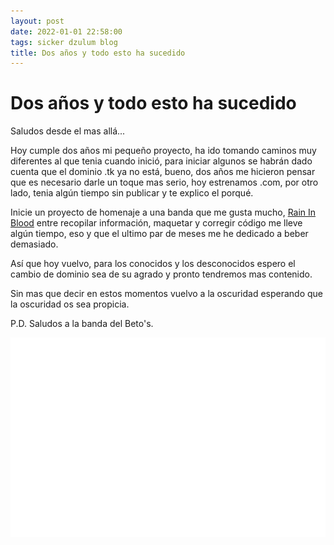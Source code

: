 ```yaml
---
layout: post
date: 2022-01-01 22:58:00
tags: sicker dzulum blog
title: Dos años y todo esto ha sucedido
---
```


# Dos años y todo esto ha sucedido

Saludos desde el mas allá...

Hoy cumple dos años mi pequeño proyecto, ha ido tomando caminos muy diferentes al que tenia cuando inició, para iniciar algunos se habrán dado cuenta que el dominio .tk ya no está, bueno, dos años me hicieron pensar que es necesario darle un toque mas serio, hoy estrenamos .com, por otro lado, tenia algún tiempo sin publicar y te explico el porqué.

Inicie un proyecto de homenaje a una banda que me gusta mucho, [Rain In Blood](/raininblood/) entre recopilar información, maquetar y corregir código me lleve algún tiempo, eso y que el ultimo par de meses me he dedicado a beber demasiado.

Así que hoy vuelvo, para los conocidos y los desconocidos espero el cambio de dominio sea de su agrado y pronto tendremos mas contenido.

Sin mas que decir en estos momentos vuelvo a la oscuridad esperando que la oscuridad os sea propicia.

P.D. Saludos a la banda del Beto's.

![Rain In Blood Logo](/rimages/toplogo0.png)
